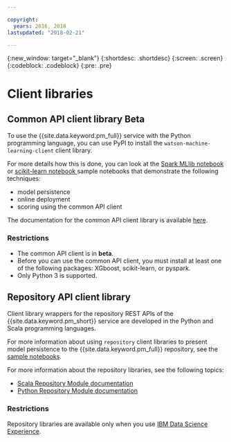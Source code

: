 ```yaml
---

copyright:
  years: 2016, 2018
lastupdated: "2018-02-21"

---
```


{:new_window: target="_blank"}
{:shortdesc: .shortdesc}
{:screen: .screen}
{:codeblock: .codeblock}
{:pre: .pre}

# Client libraries

## Common API client library <span class='tag--beta'>Beta</span>

To use the {{site.data.keyword.pm_full}} service with the Python programming language, you can use PyPI to install the `watson-machine-learning-client` client library.

For more details how this is done, you can look at the [Spark MLlib notebook](https://apsportal.ibm.com/analytics/notebooks/1fed143e-1877-42bd-b927-7d366e73745b/view?access_token=4b39718f9e1f1de55e6e67e8dcbb5f0cac848f390d73478d0dea9c1a8af24550) or [scikit-learn notebook ](https://dataplatform.ibm.com/analytics/notebooks/15b46bd5-dde2-4d59-9d7d-51cc0b860c8b/view?access_token=d8711ad6ae84b3a9c60d43966f961f66adc2c5b89fec18f24c85e40774080e9a) sample notebooks that demonstrate the following techniques:

* model persistence
* online deployment
* scoring using the common API client

The documentation for the common API client library is available [here](http://wml-api-pyclient.mybluemix.net/).

### Restrictions

* The common API client is in **beta**.
* Before you can use the common API client, you must install at least one of the following packages: XGboost, scikit-learn, or pyspark.
* Only Python 3 is supported.

## Repository API client library

Client library wrappers for the repository REST APIs of the {{site.data.keyword.pm_short}} service are developed in the Python and Scala programming languages.

For more information about using `repository` client libraries to present model persistence to the {{site.data.keyword.pm_full}} repository, see the [sample notebooks](https://dataplatform.ibm.com/analytics/notebooks/89492fd6-a641-4819-9176-3d9381561df9/view?access_token=d80bef1a172d1d83d3721b101886337158457281774186f181a2e6a5b57f5ec7).

For more information about the repository libraries, see the following topics:

* [Scala Repository Module documentation](http://watson-ml-libs.mybluemix.net/repository-scala/#com.ibm.analytics.ngp.repository.package)
* [Python Repository Module documentation](http://watson-ml-libs.mybluemix.net/repository-python/#package/)

### Restrictions

Repository libraries are available only when you use [IBM Data Science Experience](https://datascience.ibm.com).
